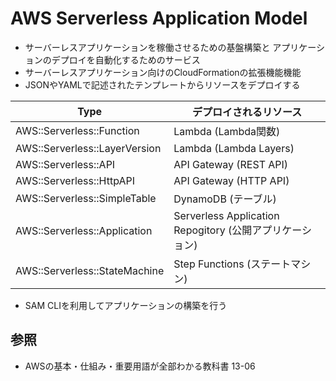 # AWS Serverless Application Model
- サーバーレスアプリケーションを稼働させるための基盤構築と
  アプリケーションのデプロイを自動化するためのサービス
- サーバーレスアプリケーション向けのCloudFormationの拡張機能機能
- JSONやYAMLで記述されたテンプレートからリソースをデプロイする

| Type                          | デプロイされるリソース                                   |
| -                             | -                                                        |
| AWS::Serverless::Function     | Lambda (Lambda関数)                                      |
| AWS::Serverless::LayerVersion | Lambda (Lambda Layers)                                   |
| AWS::Serverless::API          | API Gateway (REST API)                                   |
| AWS::Serverless::HttpAPI      | API Gateway (HTTP API)                                   |
| AWS::Serverless::SimpleTable  | DynamoDB (テーブル)                                      |
| AWS::Serverless::Application  | Serverless Application Repogitory (公開アプリケーション) |
| AWS::Serverless::StateMachine | Step Functions (ステートマシン)                          |

- SAM CLIを利用してアプリケーションの構築を行う

## 参照
- AWSの基本・仕組み・重要用語が全部わかる教科書 13-06
